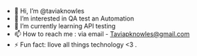 - 👋 Hi, I’m @taviaknowles
- 👀 I’m interested in QA test an Automation
- 🌱 I’m currently learning API testing
- 📫 How to reach me : via email - Taviapknowles@gmail.com
- ⚡ Fun fact: Ilove all things technology <3 .

<!---
taviaknowles/taviaknowles is a ✨ QA ✨ 
